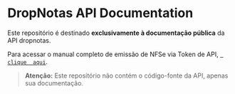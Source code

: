 # DropNotas API Documentation

Este repositório é destinado **exclusivamente à documentação pública** da API dropnotas.

Para acessar o manual completo de emissão de NFSe via Token de API, [` clique  aqui`](./nfse/README.md).

> **Atenção:** Este repositório não contém o código-fonte da API, apenas sua documentação.